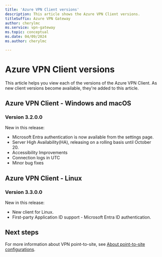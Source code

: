 ```yaml
---
title: 'Azure VPN Client versions'
description: This article shows the Azure VPN Client versions.
titleSuffix: Azure VPN Gateway
author: cherylmc
ms.service: vpn-gateway
ms.topic: conceptual
ms.date: 04/09/2024
ms.author: cherylmc

---
```

# Azure VPN Client versions

This article helps you view each of the versions of the Azure VPN Client. As new client versions become available, they're added to this article.

## Azure VPN Client - Windows and macOS

### Version 3.2.0.0

New in this release:

* Microsoft Entra authentication is now available from the settings page.
* Server High Availability(HA), releasing on a rolling basis until October 20.
* Accessibility Improvements
* Connection logs in UTC
* Minor bug fixes

## Azure VPN Client - Linux

### Version 3.3.0.0

New in this release:

* New client for Linux.
* First-party Application ID support - Microsoft Entra ID authentication.

## Next steps

For more information about VPN point-to-site, see [About point-to-site configurations](point-to-site-about.md).
